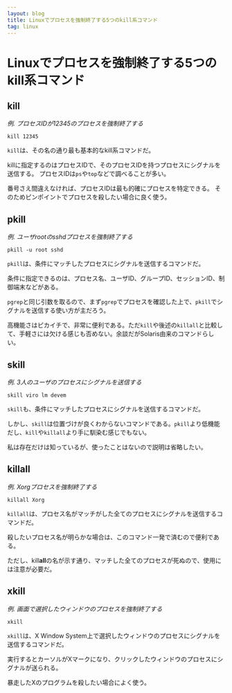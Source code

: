 ```yaml
---
layout: blog
title: Linuxでプロセスを強制終了する5つのkill系コマンド
tag: linux
---
```


# Linuxでプロセスを強制終了する5つのkill系コマンド

## kill

*例. プロセスIDが12345のプロセスを強制終了する*

~~~~
kill 12345
~~~~

`kill`は、その名の通り最も基本的なkill系コマンドだ。

killに指定するのはプロセスIDで、そのプロセスIDを持つプロセスにシグナルを送信する。
プロセスIDは`ps`や`top`などで調べることが多い。

番号さえ間違えなければ、プロセスIDは最も的確にプロセスを特定できる。
そのためピンポイントでプロセスを殺したい場合に良く使う。

## pkill

*例. ユーザrootのsshdプロセスを強制終了する*

~~~~
pkill -u root sshd
~~~~

`pkill`は、条件にマッチしたプロセスにシグナルを送信するコマンドだ。

条件に指定できるのは、プロセス名、ユーザID、グループID、セッションID、制御端末などがある。

`pgrep`と同じ引数を取るので、まず`pgrep`でプロセスを確認した上で、`pkill`でシグナルを送信する使い方が主だろう。

高機能さはピカイチで、非常に便利である。ただ`kill`や後述の`killall`と比較して、手軽さには欠ける感じも否めない。余談だがSolaris由来のコマンドらしい。

## skill

*例. 3人のユーザのプロセスにシグナルを送信する*

~~~~
skill viro lm devem
~~~~

`skill`も、条件にマッチしたプロセスにシグナルを送信するコマンドだ。

しかし、`skill`は位置づけが良くわからないコマンドである。`pkill`より低機能だし、`kill`や`killall`より手に馴染む感じでもない。

私は存在だけは知っているが、使ったことはないので説明は省略したい。

## killall

*例. Xorgプロセスを強制終了する*

~~~~
killall Xorg
~~~~

`killall`は、プロセス名がマッチがした全てのプロセスにシグナルを送信するコマンドだ。

殺したいプロセス名が明らかな場合は、このコマンド一発で済むので便利である。

ただし、kill**all**の名が示す通り、マッチした全てのプロセスが死ぬので、使用には注意が必要だ。

## xkill

*例. 画面で選択したウィンドウのプロセスを強制終了する*

~~~~
xkill
~~~~

`xkill`は、X Window System上で選択したウィンドウのプロセスにシグナルを送信するコマンドだ。

実行するとカーソルがXマークになり、クリックしたウィンドウのプロセスにシグナルが送られる。

暴走したXのプログラムを殺したい場合によく使う。
